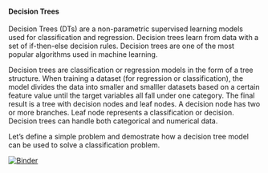 #### Decision Trees

Decision Trees (DTs) are a non-parametric supervised learning models used for classification and regression. Decision trees learn from data with a set of if-then-else decision rules. Decision trees are one of the most popular algorithms used in machine learning. 

Decision trees are classification or regression models in the form of a tree structure. When training a dataset (for regression or classification), the model divides the data into smaller and smalller datasets based on a certain feature value until the target variables all fall under one category.  The final result is a tree with decision nodes and leaf nodes. A decision node has two or more branches. Leaf node represents a classification or decision. Decision trees can handle both categorical and numerical data.

Let’s define a simple problem and demostrate how a decision tree model can be used to solve a classification problem.

[![Binder](https://mybinder.org/badge_logo.svg)](https://mybinder.org/v2/gist/hakngrow/e2f4f7144c9da7e9a5031bede4d0c151/master)



